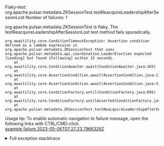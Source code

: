         
Flaky-test: org.apache.pulsar.metadata.ZKSessionTest.testReacquireLeadershipAfterSessionLost
Number of failures: 1

org.apache.pulsar.metadata.ZKSessionTest is flaky. The testReacquireLeadershipAfterSessionLost test method fails sporadically.

```
org.awaitility.core.ConditionTimeoutException: Assertion condition defined as a lambda expression in org.apache.pulsar.metadata.ZKSessionTest that uses org.apache.pulsar.metadata.api.coordination.LeaderElection expected [Leading] but found [Following] within 15 seconds.
	at org.awaitility.core.ConditionAwaiter.await(ConditionAwaiter.java:165)
	at org.awaitility.core.AssertionCondition.await(AssertionCondition.java:119)
	at org.awaitility.core.AssertionCondition.await(AssertionCondition.java:31)
	at org.awaitility.core.ConditionFactory.until(ConditionFactory.java:895)
	at org.awaitility.core.ConditionFactory.untilAsserted(ConditionFactory.java:679)
	at org.apache.pulsar.metadata.ZKSessionTest.testReacquireLeadershipAfterSessionLost(ZKSessionTest.java:180)
```

Usage tip: To enable automatic navigation to failure message, open the following links with CTRL/CMD-click.  
[example failure 2023-05-06T07:27:23.7966326Z](https://github.com/apache/pulsar/actions/runs/4900136585/jobs/8750592102#step:8:19904)  


<details>
<summary>Full exception stacktrace</summary>
<code><pre>
org.awaitility.core.ConditionTimeoutException: Assertion condition defined as a lambda expression in org.apache.pulsar.metadata.ZKSessionTest that uses org.apache.pulsar.metadata.api.coordination.LeaderElection expected [Leading] but found [Following] within 15 seconds.
	at org.awaitility.core.ConditionAwaiter.await(ConditionAwaiter.java:165)
	at org.awaitility.core.AssertionCondition.await(AssertionCondition.java:119)
	at org.awaitility.core.AssertionCondition.await(AssertionCondition.java:31)
	at org.awaitility.core.ConditionFactory.until(ConditionFactory.java:895)
	at org.awaitility.core.ConditionFactory.untilAsserted(ConditionFactory.java:679)
	at org.apache.pulsar.metadata.ZKSessionTest.testReacquireLeadershipAfterSessionLost(ZKSessionTest.java:180)
	at java.base/jdk.internal.reflect.NativeMethodAccessorImpl.invoke0(Native Method)
	at java.base/jdk.internal.reflect.NativeMethodAccessorImpl.invoke(NativeMethodAccessorImpl.java:62)
	at java.base/jdk.internal.reflect.DelegatingMethodAccessorImpl.invoke(DelegatingMethodAccessorImpl.java:43)
	at java.base/java.lang.reflect.Method.invoke(Method.java:566)
	at org.testng.internal.MethodInvocationHelper.invokeMethod(MethodInvocationHelper.java:132)
	at org.testng.internal.InvokeMethodRunnable.runOne(InvokeMethodRunnable.java:45)
	at org.testng.internal.InvokeMethodRunnable.call(InvokeMethodRunnable.java:73)
	at org.testng.internal.InvokeMethodRunnable.call(InvokeMethodRunnable.java:11)
	at java.base/java.util.concurrent.FutureTask.run(FutureTask.java:264)
	at java.base/java.util.concurrent.ThreadPoolExecutor.runWorker(ThreadPoolExecutor.java:1128)
	at java.base/java.util.concurrent.ThreadPoolExecutor$Worker.run(ThreadPoolExecutor.java:628)
	at java.base/java.lang.Thread.run(Thread.java:829)
Caused by: java.lang.AssertionError: expected [Leading] but found [Following]
	at org.testng.Assert.fail(Assert.java:99)
	at org.testng.Assert.failNotEquals(Assert.java:1037)
	at org.testng.Assert.assertEqualsImpl(Assert.java:140)
	at org.testng.Assert.assertEquals(Assert.java:122)
	at org.testng.Assert.assertEquals(Assert.java:617)
	at org.apache.pulsar.metadata.ZKSessionTest.lambda$testReacquireLeadershipAfterSessionLost$2(ZKSessionTest.java:180)
	at org.awaitility.core.AssertionCondition.lambda$new$0(AssertionCondition.java:53)
	at org.awaitility.core.ConditionAwaiter$ConditionPoller.call(ConditionAwaiter.java:222)
	at org.awaitility.core.ConditionAwaiter$ConditionPoller.call(ConditionAwaiter.java:209)
	... 4 more

</pre></code>
</details>

